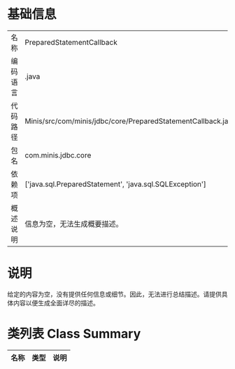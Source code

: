 # 基础信息

|      |      |
|------|------|
| 名称 | PreparedStatementCallback |
| 编码语言 | .java |
| 代码路径 | Minis/src/com/minis/jdbc/core/PreparedStatementCallback.java |
| 包名 | com.minis.jdbc.core |
| 依赖项 | ['java.sql.PreparedStatement', 'java.sql.SQLException'] |
| 概述说明 | 信息为空，无法生成概要描述。 |

# 说明

给定的内容为空，没有提供任何信息或细节。因此，无法进行总结描述。请提供具体内容以便生成全面详尽的描述。

# 类列表 Class Summary

| 名称   | 类型  | 说明 |
|-------|------|-------------|




